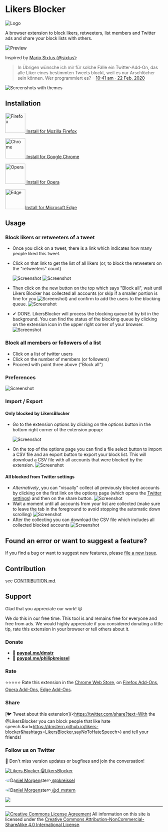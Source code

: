 # Likers Blocker

![Logo](assets/icon128.png)

A browser extension to block likers, retweeters, list members and Twitter ads and share your block lists with others.

![Preview](screenshots/Ad-Preview/preview2-medium.png)

Inspired by [Mario Sixtus (@sixtus)](https://twitter.com/sixtus):

> In Übrigen wünsche ich mir für solche Fälle ein Twitter-Add-On, das alle Liker eines bestimmten Tweets blockt, weil es nur Arschlöcher sein können. Wer programmiert es?
> – [10:41 am · 22 Feb. 2020](https://twitter.com/sixtus/status/1231152136857231360)

![Screenshots with themes](screenshots/Ad-Preview/likers-blocker-themes-wide.png)

## Installation

[<img src="https://upload.wikimedia.org/wikipedia/commons/thumb/a/a0/Firefox_logo%2C_2019.svg/68px-Firefox_logo%2C_2019.svg.png" width="64" height="auto" alt="Firefox"> Install for Mozilla Firefox](https://addons.mozilla.org/firefox/addon/likers-blocker/)

[<img src="https://upload.wikimedia.org/wikipedia/commons/thumb/a/a5/Google_Chrome_icon_%28September_2014%29.svg/64px-Google_Chrome_icon_%28September_2014%29.svg.png" width="64" height="auto" alt="Chrome"> Install for Google Chrome](https://chrome.google.com/webstore/detail/melnbpmfhaejmcpfflfjmchondkpmkcj/)

[<img src="https://upload.wikimedia.org/wikipedia/commons/thumb/4/49/Opera_2015_icon.svg/150px-Opera_2015_icon.svg.png" width="64" height="auto" alt="Opera"> Install for Opera](https://addons.opera.com/de/extensions/details/likers-blocker/)

[<img src="https://upload.wikimedia.org/wikipedia/commons/7/7e/Microsoft_Edge_logo_%282019%29.png" width="64" height="auto" alt="Edge">Install for Microsoft Edge](https://microsoftedge.microsoft.com/addons/detail/likers-blocker/fpcekgmidebefplhmglkndcbepplhkkb)

## Usage

### Block likers or retweeters of a tweet

- Once you click on a tweet, there is a link which indicates how many people liked this tweet.
- Click on that link to get the list of all likers (or, to block the retweeters on the "retweeters" count)

  ![Screenshot](screenshots/likes.png)
  ![Screenshot](screenshots/retweets.png)

- Then click on the new button on the top which says "Block all", wait until Likers Blocker has collected all accounts (or skip if a smaller portion is fine for you ![Screenshot](screenshots/this-is-fine-crop.png)) and confirm to add the users to the blocking queue.
  ![Screenshot](screenshots/likers-blocker-collecting-and-confirm-animation.gif)
- ✔ DONE. LikersBlocker will process the blocking queue bit by bit in the background.
  You can find the status of the blocking queue by clicking on the extension icon in the upper right corner of your browser.
  ![Screenshot](screenshots/likers-blocker-block-animation.gif)

### Block all members or followers of a list

- Click on a list of twitter users
- Click on the number of members (or followers)
- Proceed with point three above ("Block all")

### Preferences

![Screenshot](screenshots/likers-blocker-options.gif)

### Import / Export

#### Only blocked by LikersBlocker

- Go to the extension options by clicking on the options button in the bottom right corner of the extension popup:

  ![Screenshot](screenshots/options-button.png)
- On the top of the options page you can find a file select button to import a CSV file and an export button to export your block list. This will download a CSV file with all accounts that were blocked by the extension.
![Screenshot](screenshots/import.png)

#### All blocked from Twitter settings

- _Alternatively_, you can "visually" collect all previously blocked accounts by clicking on the first link on the options page (which opens the [Twitter settings](https://twitter.com/settings/blocked/all)) and then on the share button.
  ![Screenshot](screenshots/likers-blocker-export-all.png)
- Wait a moment until all accounts from your list are collected (make sure to leave the tab in the foreground to avoid stopping the automatic down scrolling)
  ![Screenshot](screenshots/likers-blocker-export-collecting.png)
- After the collecting you can download the CSV file which includes all collected blocked accounts
  ![Screenshot](screenshots/likers-blocker-export-all-confirm.png)


## Found an error or want to suggest a feature?

If you find a bug or want to suggest new features, please [file a new issue](https://github.com/dmstern/likers-blocker/issues/new).

## Contribution

see [CONTRIBUTION.md](CONTRIBUTION.md).

## Support

Glad that you appreciate our work! 😃

We do this in our free time. This tool is and remains free for everyone and free from ads.
We would highly appreciate if you considered donating a little tip, rate this extension in your browser or tell others about it.

### Donate

- 💝 **[paypal.me/dmstr](https://paypal.me/dmstr)**
- 💝 **[paypal.me/philipkreissel](https://paypal.me/philipkreissel)**

### Rate

⭐⭐⭐⭐⭐ Rate this extension in the [Chrome Web Store](https://chrome.google.com/webstore/detail/melnbpmfhaejmcpfflfjmchondkpmkcj/), on [Firefox Add-Ons](https://addons.mozilla.org/firefox/addon/likers-blocker/), [Opera Add-Ons](https://addons.opera.com/de/extensions/details/likers-blocker/), [Edge Add-Ons](https://microsoftedge.microsoft.com/addons/detail/likers-blocker/fpcekgmidebefplhmglkndcbepplhkkb).

### Share

[🐦 Tweet about this extension](<<https://twitter.com/share?text=With> the @LikersBlocker you can block people that like hate speech.&url=<https://dmstern.github.io/likers-blocker&hashtags=LikersBlocker>,sayNoToHateSpeech>) and tell your friends!

### Follow us on Twitter

💬 Don't miss version updates or bugfixes and join the conversation!

[![Likers Blocker](https://pbs.twimg.com/profile_images/1397331928928378880/3O3zY4bh_bigger.png)  @LikersBlocker](https://twitter.com/LikersBlocker)

<a href="https://twitter.com/pkreissel"><img src="https://pbs.twimg.com/profile_images/1427346761291599879/XZ6AgKyH_bigger.jpg" alt="Daniel Morgenstern" style="border-radius:50%;"> @pkreissel</a>

<a href="https://twitter.com/d_mstern"><img src="https://pbs.twimg.com/profile_images/1584902128694329350/St36d5Jg_bigger.jpg" alt="Daniel Morgenstern" style="border-radius:50%;"> @d_mstern</a>

![ ](blank.png)

---

[![Creative Commons License Agreement](https://i.creativecommons.org/l/by-nc-sa/4.0/80x15.png)](http://creativecommons.org/licenses/by-nc-sa/4.0/)
All information on this site is licensed under the [Creative Commons Attribution-NonCommercial-ShareAlike 4.0 International License](http://creativecommons.org/licenses/by-nc-sa/4.0/).

